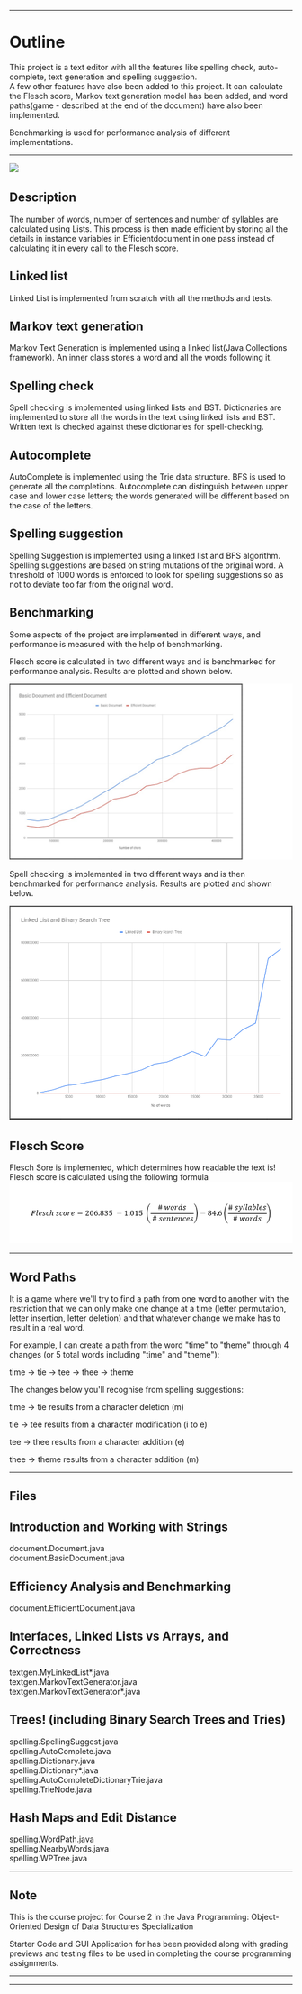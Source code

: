 
  
  
  
  
-------------------------------------------------------------------------

Outline
=========
This project is a text editor with all the features like spelling check, auto-complete, text generation and spelling suggestion.  
A few other features have also been added to this project. It can calculate the Flesch score, Markov text generation model has been added, and word paths(game - described at the end of the document) have also been implemented.


Benchmarking is used for performance analysis of different implementations.

-------------------------------------------------------------------------


[![](https://img.youtube.com/vi/1DnDTxpIClE/hqdefault.jpg)](https://youtu.be/1DnDTxpIClE)

Description
------------

The number of words, number of sentences and number of syllables are calculated using Lists. This process is then made efficient by storing all the details in instance variables in Efficientdocument in one pass instead of calculating it in every call to the Flesch score.  

Linked list
------------
Linked List is implemented from scratch with all the methods and tests.

Markov text generation
-----------------------
Markov Text Generation is implemented using a linked list(Java Collections framework). An inner class stores a word and all the words following it. 

Spelling check 
----------------
Spell checking is implemented using linked lists and BST. Dictionaries are implemented to store all the words in the text using linked lists and BST. Written text is checked against these dictionaries for spell-checking.

Autocomplete 
---------------
AutoComplete is implemented using the Trie data structure. BFS is used to generate all the completions. Autocomplete can distinguish between upper case and lower case letters; the words generated will be different based on the case of the letters.


Spelling suggestion 
---------------------
Spelling Suggestion is implemented using a linked list and BFS algorithm. Spelling suggestions are based on string mutations of the original word. A threshold of 1000 words is enforced to look for spelling suggestions so as not to deviate too far from the original word.

Benchmarking
-------------
Some aspects of the project are implemented in different ways, and performance is measured with the help of benchmarking.  

Flesch score is calculated in two different ways and is benchmarked for performance analysis. Results are plotted and shown below.    

![](https://github.com/HamadKhushik/UCSD-Text-Editor/blob/master/MOOCTextEditor/images/Basic%20Document%20vs%20Efficient%20Document.jpg)  


Spell checking is implemented in two different ways and is then benchmarked for performance analysis. Results are plotted and shown below.  

![Linked list vs BST](https://github.com/HamadKhushik/UCSD-Text-Editor/blob/master/MOOCTextEditor/images/Performane%20Linked%20list%20vs%20BST.PNG)

Flesch Score 
-------------
Flesch Sore is implemented, which determines how readable the text is! Flesch score is calculated using the following formula  
![Flesch Score](https://github.com/HamadKhushik/UCSD-Text-Editor/blob/master/MOOCTextEditor/images/FleschScore2.png)

---------------------------------------------------------------------------

Word Paths 
-------------
It is a game where we'll try to find a path from one word to another with the restriction that we can only make one change at a time (letter permutation, letter insertion, letter deletion) and that whatever change we make has to result in a real word.

  For example, I can create a path from the word "time" to "theme" through 4 changes (or 5 total words including "time" and "theme"):

time -> tie -> tee -> thee -> theme

The changes below you'll recognise from spelling suggestions:

time -> tie         results from a character deletion (m)

tie -> tee           results from a character modification (i to e)

tee -> thee        results from a character addition (e)

thee -> theme   results from a character addition (m)

--------------------------------------------------------------------------------------

Files
--------

Introduction and Working with Strings
---------------------------------------
document.Document.java  
document.BasicDocument.java  

Efficiency Analysis and Benchmarking
--------------------------------------
document.EfficientDocument.java  

Interfaces, Linked Lists vs Arrays, and Correctness
--------------------------------------------------------
textgen.MyLinkedList*.java  
textgen.MarkovTextGenerator.java  
textgen.MarkovTextGenerator*.java  

Trees! (including Binary Search Trees and Tries)
-----------------------------------------------------
spelling.SpellingSuggest.java  
spelling.AutoComplete.java  
spelling.Dictionary.java  
spelling.Dictionary*.java  
spelling.AutoCompleteDictionaryTrie.java  
spelling.TrieNode.java  

Hash Maps and Edit Distance
-----------------------------------------
spelling.WordPath.java  
spelling.NearbyWords.java  
spelling.WPTree.java  

----------------------------------------------------------------- 

Note
-------

This is the course project for Course 2 in the
Java Programming: Object-Oriented Design of 
Data Structures Specialization

Starter Code and GUI Application for has been provided along with grading previews and 
testing files to be used in completing the course programming 
assignments. 

-------------------------------------------------------------------------
-------------------------------
